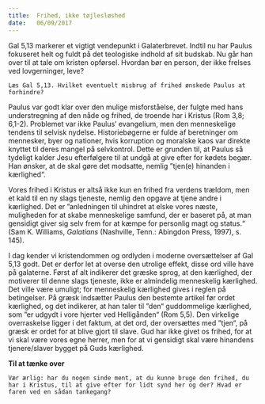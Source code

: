 ```yaml
---
title:  Frihed, ikke tøjlesløshed
date:   06/09/2017
---
```


Gal 5,13 markerer et vigtigt vendepunkt i Galaterbrevet. Indtil nu har Paulus fokuseret helt og fuldt på det teologiske indhold af sit budskab. Nu går han over til at tale om kristen opførsel. Hvordan bør en person, der ikke frelses ved lovgerninger, leve?

`Læs Gal 5,13. Hvilket eventuelt misbrug af frihed ønskede Paulus at forhindre?`

Paulus var godt klar over den mulige misforståelse, der fulgte med hans understregning af den nåde og frihed, de troende har i Kristus (Rom 3,8; 6,1-2). Problemet var ikke Paulus’ evangelium, men den menneskelige tendens til selvisk nydelse. Historiebøgerne er fulde af beretninger om mennesker, byer og nationer, hvis korruption og moralske kaos var direkte knyttet til deres mangel på selvkontrol. Dette er grunden til, at Paulus så tydeligt kalder Jesu efterfølgere til at undgå at give efter for kødets begær. Han ønsker, at de skal gøre det modsatte, nemlig ”tjen(e) hinanden i kærlighed“.

Vores frihed i Kristus er altså ikke kun en frihed fra verdens trældom, men et kald til en ny slags tjeneste, nemlig den opgave at tjene andre i kærlighed. Det er ”anledningen til uhindret at elske vores næste, muligheden for at skabe menneskelige samfund, der er baseret på, at man gensidigt giver sig selv frem for at kæmpe for personlig magt og status.“ (Sam K. Williams, *Galatians* (Nashville, Tenn.: Abingdon Press, 1997), s. 145).

I dag kender vi kristendommen og ordlyden i moderne oversættelser af Gal 5,13 godt. Det er derfor let at overse den utrolige effekt, disse ord ville have på galaterne. Først af alt indikerer det græske sprog, at den kærlighed, der motiverer til denne slags tjeneste, ikke er almindelig menneskelig kærlighed. Det ville være umuligt; for menneskelig kærlighed gives i reglen på betingelser. På græsk indsætter Paulus den bestemte artikel før ordet kærlighed, og det indikerer, at han taler til ”den“ guddommelige kærlighed, som ”er udgydt i vore hjerter ved Helligånden“ (Rom 5,5). Den virkelige overraskelse ligger i det faktum, at det ord, der oversættes med ”tjen“, på græsk er ordet for at blive gjort til slave. Gud har ikke givet os frihed, for at vi skal være vores egne herrer, men for at vi gensidigt skal være hinandens tjenere/slaver bygget på Guds kærlighed.

**Til at tænke over**

`Vær ærlig: har du nogen sinde ment, at du kunne bruge den frihed, du har i Kristus, til at give efter for lidt synd her og der? Hvad er faren ved en sådan tankegang?`
